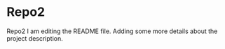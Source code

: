 # Repo2
Repo2
I am editing the README file. Adding some more details about the project description.
